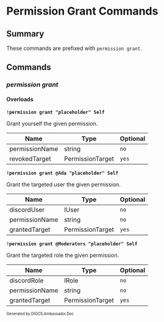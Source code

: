 ﻿Permission Grant Commands
=========================
## Summary
These commands are prefixed with `permission grant`.

## Commands
### *permission grant*
#### Overloads
**`!permission grant "placeholder" Self`**

Grant yourself the given permission.

| Name | Type | Optional |
| --- | --- | --- |
| permissionName | string | `no` |
| revokedTarget | PermissionTarget | `yes` |

**`!permission grant @Ada "placeholder" Self`**

Grant the targeted user the given permission.

| Name | Type | Optional |
| --- | --- | --- |
| discordUser | IUser | `no` |
| permissionName | string | `no` |
| grantedTarget | PermissionTarget | `yes` |

**`!permission grant @Moderators "placeholder" Self`**

Grant the targeted role the given permission.

| Name | Type | Optional |
| --- | --- | --- |
| discordRole | IRole | `no` |
| permissionName | string | `no` |
| grantedTarget | PermissionTarget | `yes` |

<sub><sup>Generated by DIGOS.Ambassador.Doc</sup></sub>